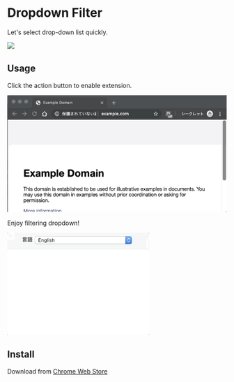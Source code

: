 # Dropdown Filter

Let's select drop-down list quickly.

[![](https://img.shields.io/chrome-web-store/v/lafpapdojniijcaeadlpnhcfkkpcodmb.svg?style=flat-square)](https://chrome.google.com/webstore/detail/dropdown-filter/lafpapdojniijcaeadlpnhcfkkpcodmb)

## Usage

Click the action button to enable extension.

![](docs/images/enable.gif)

Enjoy filtering dropdown!

![](docs/images/demo.gif)

## Install

Download from [Chrome Web Store](https://chrome.google.com/webstore/detail/dropdown-filter/lafpapdojniijcaeadlpnhcfkkpcodmb)